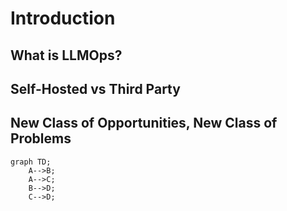 # Introduction

## What is LLMOps?

## Self-Hosted vs Third Party

## New Class of Opportunities, New Class of Problems

```mermaid
graph TD;
    A-->B;
    A-->C;
    B-->D;
    C-->D;
```
